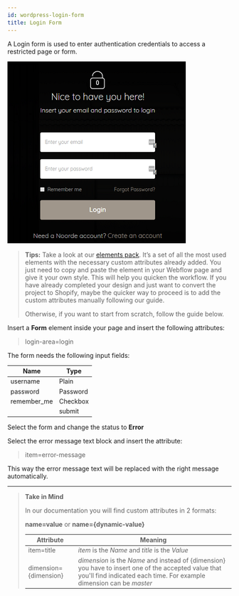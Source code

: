 ```yaml
---
id: wordpress-login-form
title: Login Form
---
```


A Login form is used to enter authentication credentials to access a restricted page or form. 

![](assets/wordpress-login-form.png)

> **Tips:**
> Take a look at our [elements pack](https://preview.webflow.com/preview/webflow-to-shopify-elements?utm_medium=preview_link&utm_source=designer&utm_content=webflow-to-shopify-elements&preview=71280fc62c37d44b2222bbe7b9a3e953&mode=preview). It’s a set of all the most used elements with the necessary custom attributes already added. You just need to copy and paste the element in your Webflow page and give it your own style. This will help you quicken the workflow. If you have already completed your design and just want to convert the project to Shopify, maybe the quicker way to proceed is to add the custom attributes manually following our guide.
>
> Otherwise, if you want to start from scratch, follow the guide below.


Insert a **Form** element inside your page and insert the following attributes:

> login-area=login

The form needs the following input fields: 

 **Name**             | **Type** | 
 -------------        | --------------- |
 | username           | Plain | REQUIRED
 | password | Password | REQUIRED
 | remember_me | Checkbox
 |                         | submit |

Select the form and change the status to **Error**

Select the error message text block and insert the attribute:

> item=error-message

This way the error message text will be replaced with the right message automatically.


---------
> **Take in Mind**
>
> In our documentation you will find custom attributes in 2 formats:
>
> **name=value** or **name={dynamic-value}**
>
>
> **Attribute**             | **Meaning** | 
> -------------             | --------------- |
> | item=title              | *item* is the *Name* and *title* is the *Value* |
> | dimension={dimension}   | *dimension* is the *Name* and instead of {dimension} you have to insert one of the accepted value that you'll find indicated each time. For example dimension can be *master*|
